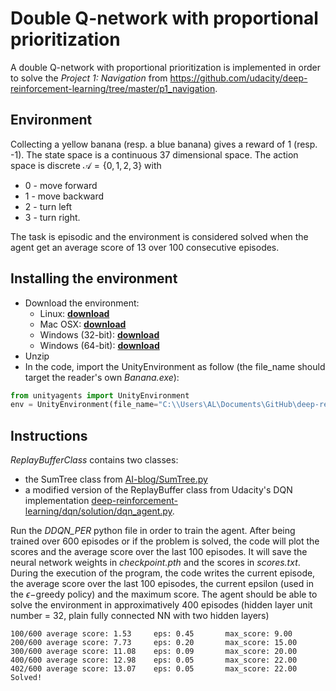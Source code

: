 # Double Q-network with proportional prioritization

A double Q-network with proportional prioritization is implemented in order to solve the *Project 1: Navigation* from <https://github.com/udacity/deep-reinforcement-learning/tree/master/p1_navigation>.

## Environment

Collecting a yellow banana (resp. a blue banana) gives a reward of 1 (resp. -1). The state space is a continuous 37 dimensional space. The action space is discrete $\mathcal A =\{0,1,2,3\}$ with

* 0 - move forward
* 1 - move backward
* 2 - turn left
* 3 - turn right.
  
The task is episodic and the environment is considered solved when the agent get an average score of 13 over 100 consecutive episodes.

## Installing the environment

* Download the environment:
  * Linux: **[download](https://s3-us-west-1.amazonaws.com/udacity-drlnd/P1/Banana/Banana_Linux.zip)**
  * Mac OSX: **[download](https://s3-us-west-1.amazonaws.com/udacity-drlnd/P1/Banana/Banana.app.zip)**
  * Windows (32-bit): **[download](https://s3-us-west-1.amazonaws.com/udacity-drlnd/P1/Banana/Banana_Windows_x86.zip)**
  * Windows (64-bit): **[download](https://s3-us-west-1.amazonaws.com/udacity-drlnd/P1/Banana/Banana_Windows_x86_64.zip)**
* Unzip
* In the code, import the UnityEnvironment as follow (the file_name should target the reader's own *Banana.exe*):

```python
from unityagents import UnityEnvironment
env = UnityEnvironment(file_name="C:\\Users\AL\Documents\GitHub\deep-reinforcement-learning\p1_navigation\Banana_Windows_x86_64\Banana.exe")
```

## Instructions

*ReplayBufferClass* contains two classes:

* the SumTree class from [AI-blog/SumTree.py](https://github.com/jaromiru/AI-blog/blob/master/SumTree.py)
* a modified version of the ReplayBuffer class from Udacity's DQN implementation [deep-reinforcement-learning/dqn/solution/dqn_agent.py](https://github.com/udacity/deep-reinforcement-learning/tree/master/dqn).

Run the *DDQN_PER* python file in order to train the agent. After being trained over 600 episodes or if the problem is solved, the code will plot the scores and the average score over the last 100 episodes. It will save the neural network weights in *checkpoint.pth* and the scores in *scores.txt*. During the execution of the program, the code writes the current episode, the average score over the last 100 episodes, the current epsilon (used in the $\epsilon-$greedy policy) and the maximum score. The agent should be able to solve the environment in approximatively 400 episodes (hidden layer unit number = 32, plain fully connected NN with two hidden layers)

```dos
100/600 average score: 1.53     eps: 0.45       max_score: 9.00
200/600 average score: 7.73     eps: 0.20       max_score: 15.00
300/600 average score: 11.08    eps: 0.09       max_score: 20.00
400/600 average score: 12.98    eps: 0.05       max_score: 22.00
402/600 average score: 13.07    eps: 0.05       max_score: 22.00
Solved!
```
